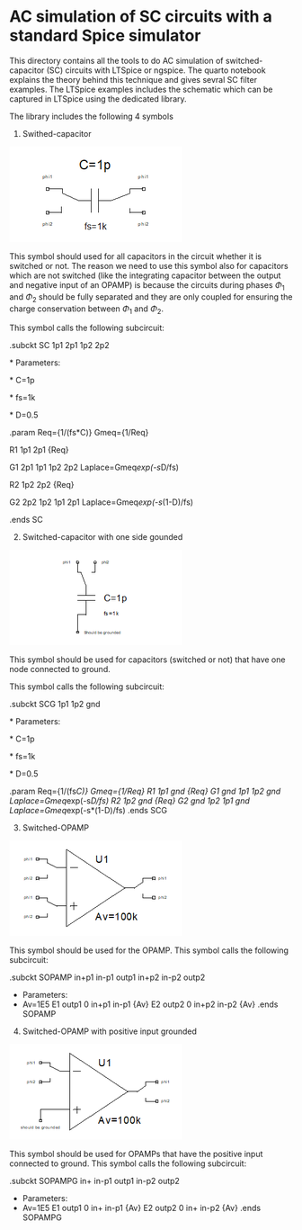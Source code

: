 # AC simulation of SC circuits with a standard Spice simulator

This directory contains all the tools to do AC simulation of switched-capacitor (SC) circuits with LTSpice or ngspice. The quarto notebook explains the theory behind this technique and gives sevral SC filter examples. The LTSpice examples includes the schematic which can be captured in LTSpice using the dedicated library.

The library includes the following 4 symbols

1) Swithed-capacitor

![Switched-capacitor.](/img/SC.png)

This symbol should used for all capacitors in the circuit whether it is switched or not. The reason we need to use this symbol also for capacitors which are not switched (like the integrating capacitor between the output and negative input of an OPAMP) is because the circuits during phases $\Phi_1$ and $\Phi_2$ should be fully separated and they are only coupled for ensuring the charge conservation between $\Phi_1$ and $\Phi_2$.

This symbol calls the following subcircuit:

.subckt SC 1p1 2p1 1p2 2p2

\* Parameters:

\* C=1p

\* fs=1k

\* D=0.5

.param Req={1/(fs*C)} Gmeq={1/Req}

R1 1p1 2p1 {Req}

G1 2p1 1p1 1p2 2p2 Laplace=Gmeq*exp(-s*D/fs)

R2 1p2 2p2 {Req}

G2 2p2 1p2 1p1 2p1 Laplace=Gmeq*exp(-s*(1-D)/fs)

.ends SC

2) Switched-capacitor with one side gounded

![Grounded switched-capacitor.](/img/SCG.png)

This symbol should be used for capacitors (switched or not) that have one node connected to ground.

This symbol calls the following subcircuit:

.subckt SCG 1p1 1p2 gnd

\* Parameters:

\* C=1p

\* fs=1k

\* D=0.5

.param Req={1/(fs*C)} Gmeq={1/Req}
R1 1p1 gnd {Req}
G1 gnd 1p1 1p2 gnd Laplace=Gmeq*exp(-s*D/fs)
R2 1p2 gnd {Req}
G2 gnd 1p2 1p1 gnd Laplace=Gmeq*exp(-s*(1-D)/fs)
.ends SCG

3) Switched-OPAMP

![Switched-OPAMP.](/img/SOPAMP.png)

This symbol should be used for the OPAMP. This symbol calls the following subcircuit:

.subckt SOPAMP in+p1 in-p1 outp1 in+p2 in-p2 outp2
* Parameters:
* Av=1E5
E1 outp1 0 in+p1 in-p1 {Av}
E2 outp2 0 in+p2 in-p2 {Av}
.ends SOPAMP

4) Switched-OPAMP with positive input grounded

![Grounded switched-OPAMP.](/img/SOPAMPG.png)

This symbol should be used for OPAMPs that have the positive input connected to ground. This symbol calls the following subcircuit:

.subckt SOPAMPG in+ in-p1 outp1 in-p2 outp2
* Parameters:
* Av=1E5
E1 outp1 0 in+ in-p1 {Av}
E2 outp2 0 in+ in-p2 {Av}
.ends SOPAMPG
